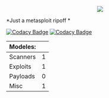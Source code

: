  <p align="center">  
  <img src="http://i.imgur.com/yUXgVLo.png"> 
</p> 
  
*Just a metasploit ripoff *  
  
[![Codacy Badge](https://api.codacy.com/project/badge/Grade/4fd44054c36643678cbb5248e7c6f5ff)](https://www.codacy.com/app/Tlgyt/Hellion?utm_source=github.com&amp;utm_medium=referral&amp;utm_content=Tlgyt/Hellion&amp;utm_campaign=Badge_Grade)
[![Codacy Badge](https://api.codacy.com/project/badge/Coverage/4fd44054c36643678cbb5248e7c6f5ff)](https://www.codacy.com/app/Tlgyt/Hellion?utm_source=github.com&utm_medium=referral&utm_content=Tlgyt/Hellion&utm_campaign=Badge_Coverage)
  
| Modeles: |   |
|----------|---|
| Scanners | 1 |
| Exploits | 1 |
| Payloads | 0 |
| Misc     | 1 |
